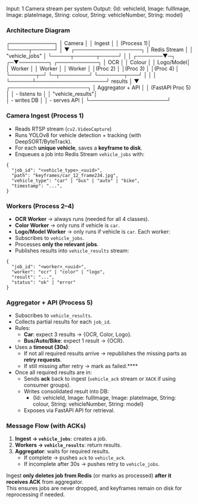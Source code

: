 Input: 1 Camera stream per system
Output: {Id: vehicleId, Image: fullImage, Image: plateImage, String: colour, String: vehicleNumber, String: model}
### Architecture Diagram
   ┌────────────┐
   │  Camera    │
   │ Ingest     │
   │ (Process 1)│
   └─────┬──────┘
         │
         ▼
   ┌──────────────────┐
   │ Redis Stream     │
   │ "vehicle_jobs"   │
   └─────┬──────┬─────┘
         │      │
 ┌───────▼─┐  ┌─▼────────┐  ┌───────────┐
 │ OCR     │  │ Colour   │  │ Logo/Model│
 │ Worker  │  │ Worker   │  │ Worker    │
 │(Proc 2) │  │(Proc 3)  │  │(Proc 4)   │
 └───────┬─┘  └─┬────────┘  └───────┬───┘
         │      │                   │
         └──────┴───────────────────┘
                  results
	                 │
                     ▼
            ┌─────────────────────┐
            │ Aggregator + API    │
            │ (FastAPI Proc 5)    │
            │  - listens to       │
            │    "vehicle_results"│  
            │  - writes DB        │
            │  - serves API       │
            └─────────────────────┘
### **Camera Ingest (Process 1)**
- Reads RTSP stream (`cv2.VideoCapture`)
- Runs YOLOv8 for vehicle detection + tracking (with DeepSORT/ByteTrack).
- For each **unique vehicle**, saves a **keyframe to disk**.
- Enqueues a job into Redis Stream `vehicle_jobs` with:
```
{
  "job_id": "<vehicle_type>_<uuid>",
  "path": "keyframes/car_12_frame234.jpg",
  "vehicle_type": "car" | "bus" | "auto" | "bike",
  "timestamp": "...",
}
```
### **Workers (Process 2–4)**
- **OCR Worker** → always runs (needed for all 4 classes).
- **Color Worker** → only runs if vehicle is `car`.
- **Logo/Model Worker** → only runs if vehicle is `car`.
Each worker:
- Subscribes to `vehicle_jobs`.
- Processes **only the relevant jobs**.
- Publishes results into `vehicle_results` stream:

```
{
  "job_id": "<worker>_<uuid>",
  "worker": "ocr" | "color" | "logo",
  "result": "...",
  "status": "ok" | "error"
}
```
### **Aggregator + API (Process 5)**
- Subscribes to `vehicle_results`.
- Collects partial results for each `job_id`.
- Rules:
    - **Car**: expect 3 results → {OCR, Color, Logo}.
    - **Bus/Auto/Bike**: expect 1 result → {OCR}.
- Uses a **timeout (30s)**:
    - If not all required results arrive → republishes the missing parts as **retry requests**.
    - If still missing after retry → mark as failed.****
- Once all required results are in:
    - Sends **ack** back to ingest (`vehicle_ack` stream or `XACK` if using consumer groups).
    - Writes consolidated result into DB: 
	    - {Id: vehicleId, Image: fullImage, Image: plateImage, String: colour, String: vehicleNumber, String: model}
    - Exposes via FastAPI API for retrieval.
### Message Flow (with ACKs)
1. **Ingest → `vehicle_jobs`**: creates a job.
2. **Workers → `vehicle_results`**: return results.
3. **Aggregator**: waits for required results.
    - If complete → pushes `ack` to `vehicle_ack`. 
    - If incomplete after 30s → pushes retry to `vehicle_jobs`.

Ingest **only deletes job from Redis** (or marks as processed) **after it receives ACK** from aggregator.  
This ensures jobs are never dropped, and keyframes remain on disk for reprocessing if needed.
